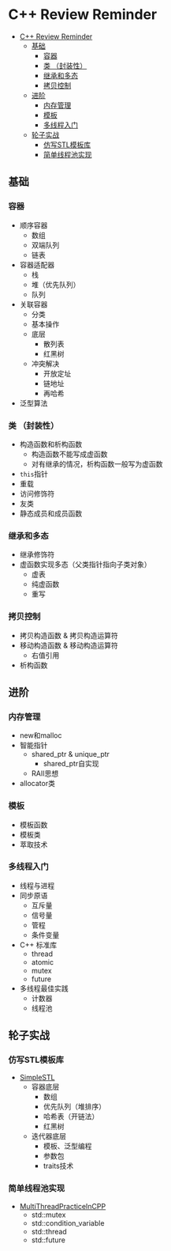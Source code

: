 # C++ Review Reminder

- [C++ Review Reminder](#c-review-reminder)
  - [基础](#基础)
    - [容器](#容器)
    - [类 （封装性）](#类-封装性)
    - [继承和多态](#继承和多态)
    - [拷贝控制](#拷贝控制)
  - [进阶](#进阶)
    - [内存管理](#内存管理)
    - [模板](#模板)
    - [多线程入门](#多线程入门)
  - [轮子实战](#轮子实战)
    - [仿写STL模板库](#仿写stl模板库)
    - [简单线程池实现](#简单线程池实现)

## 基础

### 容器

- 顺序容器
  - 数组
  - 双端队列
  - 链表
- 容器适配器
  - 栈
  - 堆（优先队列）
  - 队列
- 关联容器
  - 分类
  - 基本操作
  - 底层
    - 散列表
    - 红黑树
  - 冲突解决
    - 开放定址
    - 链地址
    - 再哈希
- 泛型算法

### 类 （封装性）

- 构造函数和析构函数
  - 构造函数不能写成虚函数
  - 对有继承的情况，析构函数一般写为虚函数
- `this`指针
- 重载
- 访问修饰符
- 友类
- 静态成员和成员函数

### 继承和多态

- 继承修饰符
- 虚函数实现多态（父类指针指向子类对象）
  - 虚表
  - 纯虚函数
  - 重写

### 拷贝控制

- 拷贝构造函数 & 拷贝构造运算符
- 移动构造函数 & 移动构造运算符
  - 右值引用
- 析构函数

## 进阶

### 内存管理

- new和malloc
- 智能指针
  - shared_ptr & unique_ptr
    - shared_ptr自实现
  - RAII思想
- allocator类

### 模板

- 模板函数
- 模板类
- 萃取技术

### 多线程入门

- 线程与进程
- 同步原语
  - 互斥量
  - 信号量
  - 管程
  - 条件变量
- C++ 标准库
  - thread
  - atomic
  - mutex
  - future
- 多线程最佳实践
  - 计数器
  - 线程池

## 轮子实战

### 仿写STL模板库

- [SimpleSTL](https://github.com/Zhytou/SimpleSTL.git)
  - 容器底层
    - 数组
    - 优先队列（堆排序）
    - 哈希表（开链法）
    - 红黑树
  - 迭代器底层
    - 模板、泛型编程
    - 参数包
    - traits技术

### 简单线程池实现

- [MultiThreadPracticeInCPP](https://github.com/Zhytou/MultiThreadPracticeInCPP.git)
  - std::mutex
  - std::condition_variable
  - std::thread
  - std::future

